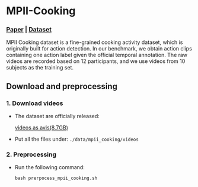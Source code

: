 # MPII-Cooking

### [Paper](https://www.mpi-inf.mpg.de/fileadmin/inf/d2/amin/rohrbach12cvpr.pdf) | [Dataset](https://www.mpi-inf.mpg.de/departments/computer-vision-and-machine-learning/research/human-activity-recognition/mpii-cooking-activities-dataset) 

MPII Cooking dataset is a fine-grained cooking activity dataset, which is originally built for action detection. In our benchmark, we obtain action clips containing one action label given the official temporal annotation. The raw videos are recorded based on 12 participants, and we use videos from 10 subjects as the training set.

## Download and preprocessing

### 1. Download videos

- The dataset are officially released:

    [videos as avis(8.7GB)](http://datasets.d2.mpi-inf.mpg.de/MPIICookingActivities/videos.zip)<br>


- Put all the files under:  `./data/mpii_cooking/videos`

### 2. Preprocessing

- Run the following command: 
    ```
    bash prerpocess_mpii_cooking.sh
    ```
